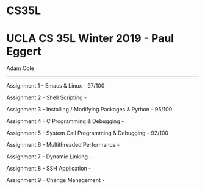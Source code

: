 # CS35L
# UCLA CS 35L Winter 2019 - Paul Eggert


Adam Cole

--------------------------------------

Assignment 1  - Emacs & Linux -  97/100

Assignment 2  - Shell Scripting -  

Assignment 3  - Installing / Modifying Packages & Python - 95/100

Assignment 4  - C Programming & Debugging - 

Assignment 5  - System Call Programming & Debugging -  92/100

Assignment 6  - Multithreaded Performance -  

Assignment 7  - Dynamic Linking -  

Assignment 8  - SSH Application - 

Assignment 9  - Change Management -  
